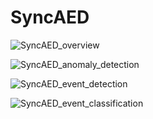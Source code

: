# SyncAED

![SyncAED_overview](https://user-images.githubusercontent.com/21291386/126555781-928d6ebe-b689-462a-b51b-1a156315ab86.png)

![SyncAED_anomaly_detection](https://user-images.githubusercontent.com/21291386/126555768-47bad735-e443-40b9-8305-5f62c800d2cb.png)

![SyncAED_event_detection](https://user-images.githubusercontent.com/21291386/126555779-237825e1-8981-4e00-967f-d7ec256d5e00.png)

![SyncAED_event_classification](https://user-images.githubusercontent.com/21291386/126555777-a92079b9-8ca6-4622-8e75-f9ce09352dd0.png)
